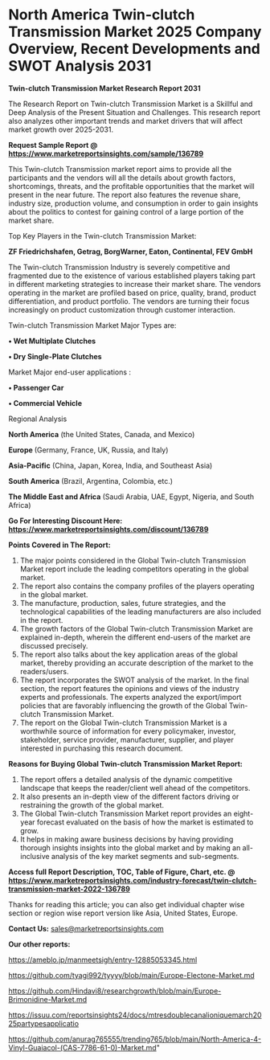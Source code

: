 # North America Twin-clutch Transmission Market 2025 Company Overview, Recent Developments and SWOT Analysis 2031

<strong>Twin-clutch Transmission Market Research Report 2031</strong>

The Research Report on Twin-clutch Transmission Market is a Skillful and Deep Analysis of the Present Situation and Challenges. This research report also analyzes other important trends and market drivers that will affect market growth over 2025-2031.

<strong>Request Sample Report @ <a href=https://www.marketreportsinsights.com/sample/136789>https://www.marketreportsinsights.com/sample/136789</a></strong>

This Twin-clutch Transmission market report aims to provide all the participants and the vendors will all the details about growth factors, shortcomings, threats, and the profitable opportunities that the market will present in the near future. The report also features the revenue share, industry size, production volume, and consumption in order to gain insights about the politics to contest for gaining control of a large portion of the market share.

Top Key Players in the Twin-clutch Transmission Market:

<strong>ZF Friedrichshafen, Getrag, BorgWarner, Eaton, Continental, FEV GmbH</strong>

The Twin-clutch Transmission Industry is severely competitive and fragmented due to the existence of various established players taking part in different marketing strategies to increase their market share. The vendors operating in the market are profiled based on price, quality, brand, product differentiation, and product portfolio. The vendors are turning their focus increasingly on product customization through customer interaction.

Twin-clutch Transmission Market Major Types are:

<strong>• Wet Multiplate Clutches

• Dry Single-Plate Clutches</strong>

Market Major end-user applications :

<strong>• Passenger Car

• Commercial Vehicle</strong>

Regional Analysis

</u><strong><b>North America</b></strong> (the United States, Canada, and Mexico)

<strong><b>Europe </b></strong>(Germany, France, UK, Russia, and Italy)

<strong><b>Asia-Pacific</b></strong> (China, Japan, Korea, India, and Southeast Asia)

<strong><b>South America</b></strong> (Brazil, Argentina, Colombia, etc.)

<strong><b>The Middle East and Africa</b></strong> (Saudi Arabia, UAE, Egypt, Nigeria, and South Africa)

<strong>Go For Interesting Discount Here: <a href=https://www.marketreportsinsights.com/discount/136789>https://www.marketreportsinsights.com/discount/136789</a></strong>

<strong>Points Covered in The Report:</strong>
<ol>
  <li>The major points considered in the Global Twin-clutch Transmission Market report include the leading competitors operating in the global market.</li>
  <li>The report also contains the company profiles of the players operating in the global market.</li>
  <li>The manufacture, production, sales, future strategies, and the technological capabilities of the leading manufacturers are also included in the report.</li>
  <li>The growth factors of the Global Twin-clutch Transmission Market are explained in-depth, wherein the different end-users of the market are discussed precisely.</li>
  <li>The report also talks about the key application areas of the global market, thereby providing an accurate description of the market to the readers/users.</li>
  <li>The report incorporates the SWOT analysis of the market. In the final section, the report features the opinions and views of the industry experts and professionals. The experts analyzed the export/import policies that are favorably influencing the growth of the Global Twin-clutch Transmission Market.</li>
  <li>The report on the Global Twin-clutch Transmission Market is a worthwhile source of information for every policymaker, investor, stakeholder, service provider, manufacturer, supplier, and player interested in purchasing this research document.</li>
</ol>
<strong>Reasons for Buying Global Twin-clutch Transmission Market Report:</strong>

<ol>
  <li>The report offers a detailed analysis of the dynamic competitive landscape that keeps the reader/client well ahead of the competitors.</li>
  <li>It also presents an in-depth view of the different factors driving or restraining the growth of the global market.</li>
  <li>The Global Twin-clutch Transmission Market report provides an eight-year forecast evaluated on the basis of how the market is estimated to grow.</li>
  <li>It helps in making aware business decisions by having providing thorough insights insights into the global market and by making an all-inclusive analysis of the key market segments and sub-segments.</li>
</ol>
<strong>Access full Report Description, TOC, Table of Figure, Chart, etc. @ <a href=https://www.marketreportsinsights.com/industry-forecast/twin-clutch-transmission-market-2022-136789>https://www.marketreportsinsights.com/industry-forecast/twin-clutch-transmission-market-2022-136789</a></strong>


Thanks for reading this article; you can also get individual chapter wise section or region wise report version like Asia, United States, Europe.

<strong>Contact Us:</strong>
sales@marketreportsinsights.com

<strong>Our other reports:</strong>

<a href=https://ameblo.jp/manmeetsigh/entry-12885053345.html>https://ameblo.jp/manmeetsigh/entry-12885053345.html</a>

<a href=https://github.com/tyagi992/tyyyy/blob/main/Europe-Electone-Market.md>https://github.com/tyagi992/tyyyy/blob/main/Europe-Electone-Market.md</a>

<a href=https://github.com/Hindavi8/researchgrowth/blob/main/Europe-Brimonidine-Market.md>https://github.com/Hindavi8/researchgrowth/blob/main/Europe-Brimonidine-Market.md</a>

<a href=https://issuu.com/reportsinsights24/docs/mtresdoublecanalioniquemarch2025partypesapplicatio>https://issuu.com/reportsinsights24/docs/mtresdoublecanalioniquemarch2025partypesapplicatio</a>

<a href=https://github.com/anurag765555/trending765/blob/main/North-America-4-Vinyl-Guaiacol-(CAS-7786-61-0)-Market.md>https://github.com/anurag765555/trending765/blob/main/North-America-4-Vinyl-Guaiacol-(CAS-7786-61-0)-Market.md</a>"
